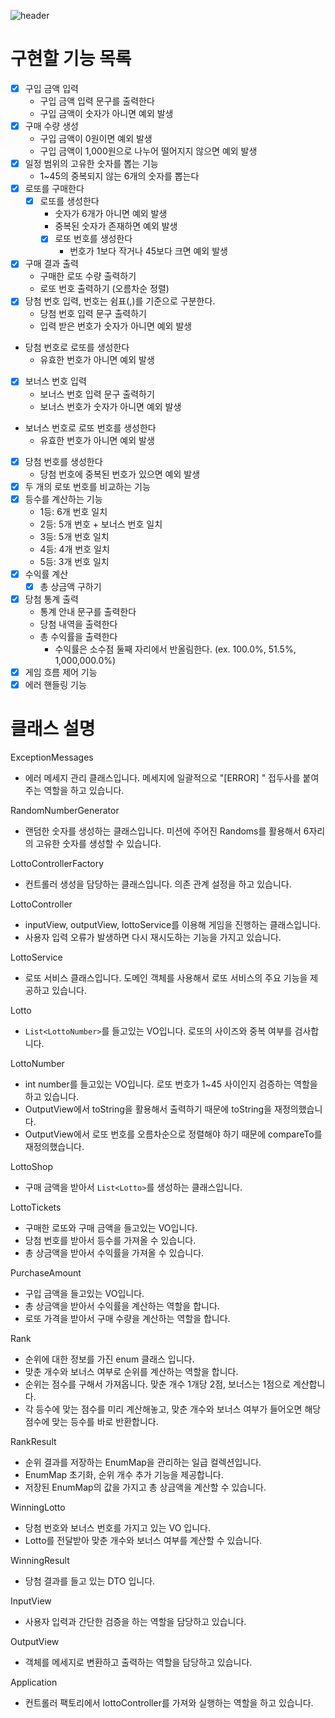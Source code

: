 ![header](https://capsule-render.vercel.app/api?type=waving&color=gradient&customColorList=24&animation=fadeIn&height=250&section=header&text=[%EC%9A%B0%EC%95%84%ED%95%9C%ED%85%8C%ED%81%AC%EC%BD%94%EC%8A%A4]%20%ED%94%84%EB%A6%AC%EC%BD%94%EC%8A%A4%203%EC%A3%BC%EC%B0%A8&desc=%F0%9F%92%B8%20%EB%A1%9C%EB%98%90%20%20-%20%EC%9D%B4%EB%AF%BC%EA%B7%9C&fontSize=48&fontAlign=50&fontAlignY=36&descSize=24&descAlign=50&descAlignY=52)

# 구현할 기능 목록

- [x] 구입 금액 입력
    - 구입 금액 입력 문구를 출력한다
    - 구입 금액이 숫자가 아니면 예외 발생
- [x] 구매 수량 생성
    - 구입 금액이 0원이면 예외 발생
    - 구입 금액이 1,000원으로 나누어 떨어지지 않으면 예외 발생
- [x] 일정 범위의 고유한 숫자를 뽑는 기능
    - 1~45의 중복되지 않는 6개의 숫자를 뽑는다
- [x] 로또를 구매한다
    - [x] 로또를 생성한다
        - 숫자가 6개가 아니면 예외 발생
        - 중복된 숫자가 존재하면 예외 발생
        - [x] 로또 번호를 생성한다
            - 번호가 1보다 작거나 45보다 크면 예외 발생
- [x] 구매 결과 출력
    - 구매한 로또 수량 출력하기
    - 로또 번호 출력하기 (오름차순 정렬)
- [x] 당첨 번호 입력, 번호는 쉼표(,)를 기준으로 구분한다.
    - 당첨 번호 입력 문구 출력하기
    - 입력 받은 번호가 숫자가 아니면 예외 발생
- 당첨 번호로 로또를 생성한다
    - 유효한 번호가 아니면 예외 발생
- [x] 보너스 번호 입력
    - 보너스 번호 입력 문구 출력하기
    - 보너스 번호가 숫자가 아니면 예외 발생
- 보너스 번호로 로또 번호를 생성한다
    - 유효한 번호가 아니면 예외 발생
- [x] 당첨 번호를 생성한다
    - 당첨 번호에 중복된 번호가 있으면 예외 발생
- [x] 두 개의 로또 번호를 비교하는 기능
- [x] 등수를 계산하는 기능
    - 1등: 6개 번호 일치
    - 2등: 5개 번호 + 보너스 번호 일치
    - 3등: 5개 번호 일치
    - 4등: 4개 번호 일치
    - 5등: 3개 번호 일치
- [x] 수익률 계산
    - [x] 총 상금액 구하기
- [x] 당첨 통계 출력
    - 통계 안내 문구를 출력한다
    - 당첨 내역을 출력한다
    - 총 수익률을 출력한다
        - 수익률은 소수점 둘째 자리에서 반올림한다. (ex. 100.0%, 51.5%, 1,000,000.0%)
- [x] 게임 흐름 제어 기능
- [x] 에러 핸들링 기능

# 클래스 설명

ExceptionMessages
- 에러 메세지 관리 클래스입니다. 메세지에 일괄적으로 "[ERROR] " 접두사를 붙여주는 역할을 하고 있습니다.

RandomNumberGenerator
- 랜덤한 숫자를 생성하는 클래스입니다. 미션에 주어진 Randoms를 활용해서 6자리의 고유한 숫자를 생성할 수 있습니다.

LottoControllerFactory
- 컨트롤러 생성을 담당하는 클래스입니다. 의존 관계 설정을 하고 있습니다.

LottoController
- inputView, outputView, lottoService를 이용해 게임을 진행하는 클래스입니다.
- 사용자 입력 오류가 발생하면 다시 재시도하는 기능을 가지고 있습니다.

LottoService
- 로또 서비스 클래스입니다. 도메인 객체를 사용해서 로또 서비스의 주요 기능을 제공하고 있습니다.

Lotto
- `List<LottoNumber>`를 들고있는 VO입니다. 로또의 사이즈와 중복 여부를 검사합니다.

LottoNumber
- int number를 들고있는 VO입니다. 로또 번호가 1~45 사이인지 검증하는 역할을 하고 있습니다.
- OutputView에서 toString을 활용해서 출력하기 때문에 toString을 재정의했습니다.
- OutputView에서 로또 번호를 오름차순으로 정렬해야 하기 때문에 compareTo를 재정의했습니다.

LottoShop
- 구매 금액을 받아서 `List<Lotto>`를 생성하는 클래스입니다.

LottoTickets
- 구매한 로또와 구매 금액을 들고있는 VO입니다. 
- 당첨 번호를 받아서 등수를 가져올 수 있습니다.
- 총 상금액을 받아서 수익률을 가져올 수 있습니다.

PurchaseAmount
- 구입 금액을 들고있는 VO입니다.
- 총 상금액을 받아서 수익률을 계산하는 역할을 합니다.
- 로또 가격을 받아서 구매 수량을 계산하는 역할을 합니다.

Rank
- 순위에 대한 정보를 가진 enum 클래스 입니다.
- 맞춘 개수와 보너스 여부로 순위를 계산하는 역할을 합니다.
- 순위는 점수를 구해서 가져옵니다. 맞춘 개수 1개당 2점, 보너스는 1점으로 계산합니다.
- 각 등수에 맞는 점수를 미리 계산해놓고, 맞춘 개수와 보너스 여부가 들어오면 해당 점수에 맞는 등수를 바로 반환합니다.

RankResult
- 순위 결과를 저장하는 EnumMap을 관리하는 일급 컬렉션입니다.
- EnumMap 초기화, 순위 개수 추가 기능을 제공합니다.
- 저장된 EnumMap의 값을 가지고 총 상금액을 계산할 수 있습니다.

WinningLotto
- 당첨 번호와 보너스 번호를 가지고 있는 VO 입니다.
- Lotto를 전달받아 맞춘 개수와 보너스 여부를 계산할 수 있습니다.

WinningResult
- 당첨 결과를 들고 있는 DTO 입니다.

InputView
- 사용자 입력과 간단한 검증을 하는 역할을 담당하고 있습니다.

OutputView
- 객체를 메세지로 변환하고 출력하는 역할을 담당하고 있습니다.

Application
- 컨트롤러 팩토리에서 lottoController를 가져와 실행하는 역할을 하고 있습니다.
